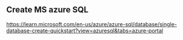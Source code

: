 ## Create MS azure SQL 
https://learn.microsoft.com/en-us/azure/azure-sql/database/single-database-create-quickstart?view=azuresql&tabs=azure-portal

